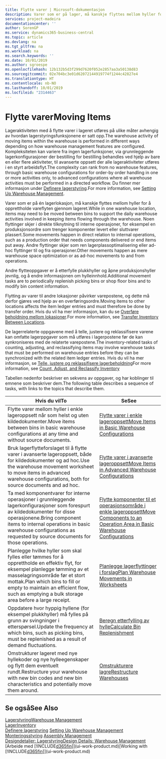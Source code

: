 ```yaml
---
title: Flytte varer | Microsoft-dokumentasjon
description: Varer som er på lager, må kanskje flyttes mellom hyller for å opprettholde vareflyten gjennom lageret. Noen flyttinger skjer i direkte tilknytning til interne operasjoner, for eksempel en produksjonsordre som trenger komponenter levert eller sluttvarer plassert. Andre flyttinger skjer som ren lagerplassoptimalisering eller ad-hoc flyttinger til og fra operasjoner.
services: project-madeira
documentationcenter: ''
author: SorenGP
ms.service: dynamics365-business-central
ms.topic: article
ms.devlang: na
ms.tgt_pltfrm: na
ms.workload: na
ms.search.keywords: ''
ms.date: 10/01/2019
ms.author: sgroespe
ms.openlocfilehash: 12b132b5d3f299d7620f052e2857aa3a50138d83
ms.sourcegitcommit: 02e704bc3e01d62072144919774f1244c42827e4
ms.translationtype: HT
ms.contentlocale: nb-NO
ms.lasthandoff: 10/01/2019
ms.locfileid: "2314463"
---
```

# <a name="moving-items"></a><span data-ttu-id="51cc4-105">Flytte varer</span><span class="sxs-lookup"><span data-stu-id="51cc4-105">Moving Items</span></span>
<span data-ttu-id="51cc4-106">Lageraktiviteten med å flytte varer i lageret utføres på ulike måter avhengig av hvordan lagerstyringsfunksjonene er satt opp.</span><span class="sxs-lookup"><span data-stu-id="51cc4-106">The warehouse activity of moving items within the warehouse is performed in different ways depending on how warehouse management features are configured.</span></span> <span data-ttu-id="51cc4-107">Kompleksiteten kan variere fra ingen lagerfunksjoner, via grunnleggende lagerkonfigurasjoner der bestilling for bestilling behandles ved hjelp av bare en eller flere aktiviteter, til avanserte oppsett der alle lageraktiviteter utføres i en styrt arbeidsflyt.</span><span class="sxs-lookup"><span data-stu-id="51cc4-107">The complexity can rank from no warehouse features, through basic warehouse configurations for order-by order handling in one or more activities only, to advanced configurations where all warehouse activities must be performed in a directed workflow.</span></span> <span data-ttu-id="51cc4-108">Du finner mer informasjon under [Definere lagerstyring](warehouse-setup-warehouse.md).</span><span class="sxs-lookup"><span data-stu-id="51cc4-108">For more information, see [Setting Up Warehouse Management](warehouse-setup-warehouse.md).</span></span>

<span data-ttu-id="51cc4-109">Varer som er på én lagerlokasjon, må kanskje flyttes mellom hyller for å opprettholde vareflyten gjennom lageret.</span><span class="sxs-lookup"><span data-stu-id="51cc4-109">While in one warehouse location, items may need to be moved between bins to support the daily warehouse activities involved in keeping items flowing through the warehouse.</span></span> <span data-ttu-id="51cc4-110">Noen flyttinger skjer i direkte tilknytning til interne operasjoner, for eksempel en produksjonsordre som trenger komponenter levert eller sluttvarer plassert.</span><span class="sxs-lookup"><span data-stu-id="51cc4-110">Some movements happen in direct relation to internal operations, such as a production order that needs components delivered or end items put away.</span></span> <span data-ttu-id="51cc4-111">Andre flyttinger skjer som ren lagerplassoptimalisering eller ad-hoc flyttinger til og fra operasjoner.</span><span class="sxs-lookup"><span data-stu-id="51cc4-111">Other movements happen as mere warehouse space optimization or as ad-hoc movements to and from operations.</span></span>

<span data-ttu-id="51cc4-112">Andre flytteoppgaver er å etterfylle plukkhyller og åpne produksjonshyller jevnlig, og å endre informasjonen om hylleinnhold.</span><span class="sxs-lookup"><span data-stu-id="51cc4-112">Additional movement tasks are to periodically replenish picking bins or shop floor bins and to modify bin content information.</span></span>

<span data-ttu-id="51cc4-113">Flytting av varer til andre lokasjoner påvirker varepostene, og dette må derfor gjøres ved hjelp av en overføringsordre.</span><span class="sxs-lookup"><span data-stu-id="51cc4-113">Moving items to other locations affects the item ledger entries and must therefore be done by transfer order.</span></span> <span data-ttu-id="51cc4-114">Hvis du vil ha mer informasjon, kan du se [Overføre beholdning mellom lokasjoner](inventory-how-transfer-between-locations.md).</span><span class="sxs-lookup"><span data-stu-id="51cc4-114">For more information, see [Transfer Inventory Between Locations](inventory-how-transfer-between-locations.md).</span></span>  

<span data-ttu-id="51cc4-115">De lagerrelaterte oppgavene med å telle, justere og reklassifisere varene kan omfatte lagerppgaver som må utføres i lagerpostene før de kan synkroniseres med de relaterte varepostene.</span><span class="sxs-lookup"><span data-stu-id="51cc4-115">The inventory-related tasks of counting, adjusting, and reclassifying items may involve warehouse tasks that must be performed on warehouse entries before they can be synchronized with the related item ledger entries.</span></span> <span data-ttu-id="51cc4-116">Hvis du vil ha mer informasjon, se [Telle, justere og reklassifisere lagerbeholdning](inventory-how-count-adjust-reclassify.md)</span><span class="sxs-lookup"><span data-stu-id="51cc4-116">For more information, see [Count, Adjust, and Reclassify Inventory](inventory-how-count-adjust-reclassify.md)</span></span>  

 <span data-ttu-id="51cc4-117">Tabellen nedenfor beskriver en sekvens av oppgaver, og har koblinger til emnene som beskriver dem.</span><span class="sxs-lookup"><span data-stu-id="51cc4-117">The following table describes a sequence of tasks, with links to the topics that describe them.</span></span>   

|<span data-ttu-id="51cc4-118">**Hvis du vil**</span><span class="sxs-lookup"><span data-stu-id="51cc4-118">**To**</span></span>|<span data-ttu-id="51cc4-119">**Se**</span><span class="sxs-lookup"><span data-stu-id="51cc4-119">**See**</span></span>|  
|------------|-------------|  
|<span data-ttu-id="51cc4-120">Flytte varer mellom hyller i enkle lageroppsett når som helst og uten kildedokumenter.</span><span class="sxs-lookup"><span data-stu-id="51cc4-120">Move items between bins in basic warehouse configurations at any time and without source documents.</span></span>|[<span data-ttu-id="51cc4-121">Flytte varer i enkle lageroppsett</span><span class="sxs-lookup"><span data-stu-id="51cc4-121">Move Items in Basic Warehouse Configurations</span></span>](warehouse-how-to-move-items-ad-hoc-in-basic-warehousing.md)|
|<span data-ttu-id="51cc4-122">Bruk lagerflytteforslaget til å flytte varer i avanserte lageroppsett, både for kildedokumenter og ad hoc.</span><span class="sxs-lookup"><span data-stu-id="51cc4-122">Use the warehouse movement worksheet to move items in advanced warehouse configurations, both for source documents and ad hoc.</span></span>|[<span data-ttu-id="51cc4-123">Flytte varer i avanserte lageroppsett</span><span class="sxs-lookup"><span data-stu-id="51cc4-123">Move Items in Advanced Warehouse Configurations</span></span>](warehouse-how-to-move-items-in-advanced-warehousing.md)|  
|<span data-ttu-id="51cc4-124">Ta med komponentvarer for interne operasjoner i grunnleggende lagerkonfigurasjoner som forespurt av kildedokumenter for disse operasjonene.</span><span class="sxs-lookup"><span data-stu-id="51cc4-124">Bring component items to internal operations in basic warehouse configurations as requested by source documents for those operations.</span></span>|[<span data-ttu-id="51cc4-125">Flytte komponenter til et operasjonsområde i enkle lageroppsett</span><span class="sxs-lookup"><span data-stu-id="51cc4-125">Move Components to an Operation Area in Basic Warehouse Configurations</span></span>](warehouse-how-to-move-components-to-an-operation-area-in-basic-warehousing.md)|
|<span data-ttu-id="51cc4-126">Planlegge hvilke hyller som skal fylles eller tømmes for å opprettholde en effektiv flyt, for eksempel planlegge tømming av et masselagringsområde før et stort mottak.</span><span class="sxs-lookup"><span data-stu-id="51cc4-126">Plan which bins to fill or empty to maintain an efficient flow, such as emptying a bulk storage area before a large receipt.</span></span>|[<span data-ttu-id="51cc4-127">Planlegge lagerflyttinger i forslag</span><span class="sxs-lookup"><span data-stu-id="51cc4-127">Plan Warehouse Movements in Worksheets</span></span>](warehouse-how-to-plan-warehouse-movements-in-worksheets.md)|
|<span data-ttu-id="51cc4-128">Oppdatere hvor hyppig hyllene (for eksempel plukkhyller) må fylles på grunn av svingninger i etterspørsel.</span><span class="sxs-lookup"><span data-stu-id="51cc4-128">Update the frequency at which bins, such as picking bins, must be replenished as a result of demand fluctuations.</span></span>|[<span data-ttu-id="51cc4-129">Beregn etterfylling av hylle</span><span class="sxs-lookup"><span data-stu-id="51cc4-129">Calculate Bin Replenishment</span></span>](warehouse-how-to-calculate-bin-replenishment.md)|
|<span data-ttu-id="51cc4-130">Omstrukturer lageret med nye hyllekoder og nye hylleegenskaper og flytt dem eventuelt rundt.</span><span class="sxs-lookup"><span data-stu-id="51cc4-130">Restructure your warehouse with new bin codes and new bin characteristics and potentially move them around.</span></span>|[<span data-ttu-id="51cc4-131">Omstrukturere lagre</span><span class="sxs-lookup"><span data-stu-id="51cc4-131">Restructure Warehouses</span></span>](warehouse-how-to-restructure-warehouses.md)|  

## <a name="see-also"></a><span data-ttu-id="51cc4-132">Se også</span><span class="sxs-lookup"><span data-stu-id="51cc4-132">See Also</span></span>  
[<span data-ttu-id="51cc4-133">Lagerstyring</span><span class="sxs-lookup"><span data-stu-id="51cc4-133">Warehouse Management</span></span>](warehouse-manage-warehouse.md)  
[<span data-ttu-id="51cc4-134">Lager</span><span class="sxs-lookup"><span data-stu-id="51cc4-134">Inventory</span></span>](inventory-manage-inventory.md)  
<span data-ttu-id="51cc4-135">[Definere lagerstyring](warehouse-setup-warehouse.md)   </span><span class="sxs-lookup"><span data-stu-id="51cc4-135">[Setting Up Warehouse Management](warehouse-setup-warehouse.md)   </span></span>  
<span data-ttu-id="51cc4-136">[Monteringsstyring](assembly-assemble-items.md)  </span><span class="sxs-lookup"><span data-stu-id="51cc4-136">[Assembly Management](assembly-assemble-items.md)  </span></span>  
[<span data-ttu-id="51cc4-137">Designdetaljer: Lagerstyring</span><span class="sxs-lookup"><span data-stu-id="51cc4-137">Design Details: Warehouse Management</span></span>](design-details-warehouse-management.md)  
<span data-ttu-id="51cc4-138">[Arbeide med [!INCLUDE[d365fin](includes/d365fin_md.md)]](ui-work-product.md)</span><span class="sxs-lookup"><span data-stu-id="51cc4-138">[Working with [!INCLUDE[d365fin](includes/d365fin_md.md)]](ui-work-product.md)</span></span>
